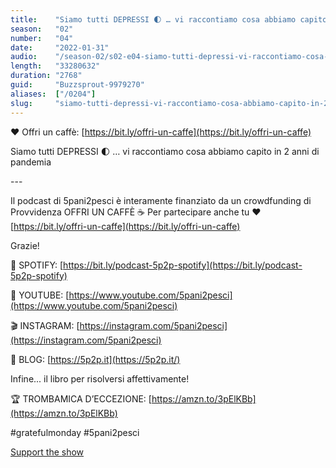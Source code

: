 ```yaml
---
title:    "Siamo tutti DEPRESSI 🌓 … vi raccontiamo cosa abbiamo capito in 2 anni di pandemia"
season:   "02"
number:   "04"
date:     "2022-01-31"
audio:    "/season-02/s02-e04-siamo-tutti-depressi-vi-raccontiamo-cosa-abbiamo-capito-in-2-anni-di-pandemia.mp3"
length:   "33280632"
duration: "2768"
guid:     "Buzzsprout-9979270"
aliases:  ["/0204"]
slug:     "siamo-tutti-depressi-vi-raccontiamo-cosa-abbiamo-capito-in-2-anni-di-pandemia"
---
```

❤️ Offri un caffè: [https://bit.ly/offri-un-caffe](https://bit.ly/offri-un-caffe)

Siamo tutti DEPRESSI 🌓 … vi raccontiamo cosa abbiamo capito in 2 anni di pandemia

\-\-\-

Il podcast di 5pani2pesci è interamente finanziato da un crowdfunding di Provvidenza OFFRI UN CAFFÈ ☕ Per partecipare anche tu ❤️ [https://bit.ly/offri-un-caffe](https://bit.ly/offri-un-caffe)

Grazie!

👾 SPOTIFY: [https://bit.ly/podcast-5p2p-spotify](https://bit.ly/podcast-5p2p-spotify)

🔴 YOUTUBE: [https://www.youtube.com/5pani2pesci](https://www.youtube.com/5pani2pesci)

🎬 INSTAGRAM: [https://instagram.com/5pani2pesci](https://instagram.com/5pani2pesci)

🦄 BLOG: [https://5p2p.it](https://5p2p.it/)

Infine... il libro per risolversi affettivamente!

🏆 TROMBAMICA D’ECCEZIONE: [https://amzn.to/3pElKBb](https://amzn.to/3pElKBb)

#gratefulmonday #5pani2pesci

[Support the show](https://bit.ly/offri-un-caffe)
                